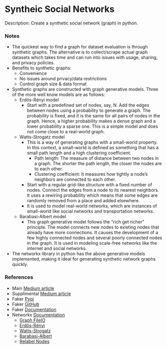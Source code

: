 # Syntheic Social Networks

Description: Create a synthetic social network (graph) in python.


### Notes

 - The quickest way to find a graph for dataset evaluation is through synthetic graphs. The alternative is to collect/scrape actual graph datasets which takes time and can run into issues with usage, sharing, and privacy policies.
 - Benefits to synthetic graphs:
     - Convenience
     - No issues around privacy/data restrictions
     - Control graph size & data format
 - Synthetic graphs are constructed with graph generative models. Three of the more well know models are as follows:
     - Erdös-Rényi model
         - Start with a predefined set of nodes, say, N. Add the edges between nodes using a probability to generate a graph. The probability is fixed, and it is the same for all pairs of nodes in the graph. Hence, a higher probability makes a dense graph and a lower probability a sparse one. This is a simple model and does not come close to a real-world graph.
     - Watts-Strogatz model
         - This is a way of generating graphs with a small-world property. In this context, a small-world is defined as something that has a small path length and a high clustering coefficient.
             - Path length: The measure of distance between two nodes in a graph. The shorter the path length, the closer the nodes are to each other.
             - Clustering coefficient: It measures how tightly a node’s neighbors are connected to each other.
         - Start with a regular grid-like structure with a fixed number of nodes. Connect the edges from a node to its nearest neighbors. It uses a rewiring probability which means that some edges are randomly removed from a place and added elsewhere.
         - It is used to model real-world networks, which are instances of small-world like social networks and transportation networks.
     - Barabasi-Albert model
         - This graph generative model follows the “rich get richer” principle. The model connects new nodes to existing nodes that already have more connections. It causes the development of a few highly connected nodes and several poorly connected nodes in the graph. It is used in modeling scale-free networks like the internet and social networks.
 - The networkx library in python has the above generative models implemented, making it ideal for generating synthetic network graphs quickly.


### References

 - Main [Medium article](https://towardsdatascience.com/how-to-create-a-synthetic-social-network-using-python-eff6451cab14)
 - Supplimental [Medium article](https://medium.com/pragmatic-programmers/generate-synthetic-networks-f19186673ec6)
 - Faker [Pypi](https://pypi.org/project/Faker/)
 - Faker [GitHub](https://github.com/joke2k/faker)
 - Faker [Documentation](https://faker.readthedocs.io/en/master/)
 - Networkx [Documentation](https://networkx.org/documentation/stable/reference/index.html)
     - [Graph FileIO](https://networkx.org/documentation/stable/reference/readwrite/index.html)
     - [Erdös-Rényi](https://networkx.org/documentation/stable/reference/generated/networkx.generators.random_graphs.erdos_renyi_graph.html)
     - [Watts-Strogatz](https://networkx.org/documentation/stable/reference/generated/networkx.generators.random_graphs.watts_strogatz_graph.html)
     - [Barabasi-Albert](https://networkx.org/documentation/stable/reference/generated/networkx.generators.random_graphs.barabasi_albert_graph.html)
     - [Relabel Nodes](https://networkx.org/documentation/stable/reference/relabel.html)